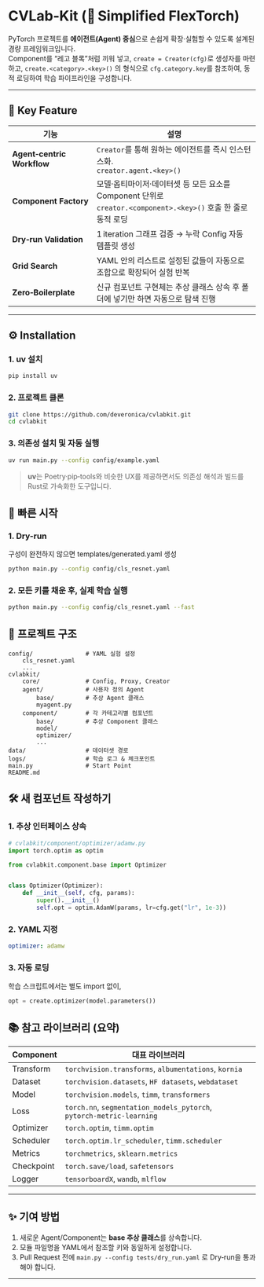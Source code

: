 # CVLab‑Kit (🚀 Simplified FlexTorch)

PyTorch 프로젝트를 **에이전트(Agent) 중심**으로 손쉽게 확장·실험할 수 있도록 설계된 경량 프레임워크입니다.  
Component를 “레고 블록”처럼 끼워 넣고, `create = Creator(cfg)`로 생성자를 마련하고, `create.<category>.<key>()` 의 형식으로 `cfg.category.key`를 참조하여, 동적 로딩하여 학습 파이프라인을 구성합니다.

---

## 🔑 Key Feature

| 기능 | 설명 |
|------|------|
| **Agent‑centric Workflow** | `Creator`를 통해 원하는 에이전트를 즉시 인스턴스화.<br>`creator.agent.<key>()` |
| **Component Factory** | 모델·옵티마이저·데이터셋 등 모든 요소를 Component 단위로 <br>`creator.<component>.<key>()` 호출 한 줄로 동적 로딩 |
| **Dry‑run Validation** | 1 iteration 그래프 검증 → 누락 Config 자동 템플릿 생성 |
| **Grid Search** | YAML 안의 리스트로 설정된 값들이 자동으로 조합으로 확장되어 실험 반복 |
| **Zero‑Boilerplate** | 신규 컴포넌트 구현체는 추상 클래스 상속 후 폴더에 넣기만 하면 자동으로 탐색 진행 |

---

## ⚙️ Installation


### 1. uv 설치
```bash
pip install uv
```

### 2. 프로젝트 클론
```bash
git clone https://github.com/deveronica/cvlabkit.git
cd cvlabkit
```

### 3. 의존성 설치 및 자동 실행
```bash
uv run main.py --config config/example.yaml
```

> **uv**는 Poetry·pip‑tools와 비슷한 UX를 제공하면서도 의존성 해석과 빌드를 Rust로 가속화한 도구입니다.

## 🚀 빠른 시작

### 1. Dry-run
구성이 완전하지 않으면 templates/generated.yaml 생성

```bash
python main.py --config config/cls_resnet.yaml
```

### 2. 모든 키를 채운 후, 실제 학습 실행
```bash
python main.py --config config/cls_resnet.yaml --fast
```

## 📂 프로젝트 구조

```text
config/               # YAML 실험 설정
    cls_resnet.yaml
    ...
cvlabkit/
    core/             # Config, Proxy, Creator
    agent/            # 사용자 정의 Agent
        base/         # 추상 Agent 클래스
        myagent.py
    component/        # 각 카테고리별 컴포넌트
        base/         # 추상 Component 클래스
        model/
        optimizer/
        ...
data/                 # 데이터셋 경로
logs/                 # 학습 로그 & 체크포인트
main.py               # Start Point
README.md
```

## 🛠️ 새 컴포넌트 작성하기

### 1. **추상 인터페이스 상속**

```python
# cvlabkit/component/optimizer/adamw.py
import torch.optim as optim

from cvlabkit.component.base import Optimizer


class Optimizer(Optimizer):
    def __init__(self, cfg, params):
        super().__init__()
        self.opt = optim.AdamW(params, lr=cfg.get("lr", 1e-3))
```

### 2. **YAML 지정**

```yaml
optimizer: adamw
```

### 3. **자동 로딩**
학습 스크립트에서는 별도 import 없이,

```python
opt = create.optimizer(model.parameters())
```

## 📚 참고 라이브러리 (요약)

| Component  | 대표 라이브러리                                                             |
| ---------- | -------------------------------------------------------------------- |
| Transform  | `torchvision.transforms`, `albumentations`, `kornia`                 |
| Dataset    | `torchvision.datasets`, `HF datasets`, `webdataset`                  |
| Model      | `torchvision.models`, `timm`, `transformers`                         |
| Loss       | `torch.nn`, `segmentation_models_pytorch`, `pytorch‑metric‑learning` |
| Optimizer  | `torch.optim`, `timm.optim`                                          |
| Scheduler  | `torch.optim.lr_scheduler`, `timm.scheduler`                         |
| Metrics    | `torchmetrics`, `sklearn.metrics`                                    |
| Checkpoint | `torch.save/load`, `safetensors`                                     |
| Logger     | `tensorboardX`, `wandb`, `mlflow`                                    |

---

## ✨ 기여 방법

1. 새로운 Agent/Component는 **base 추상 클래스**를 상속합니다.
2. 모듈 파일명을 YAML에서 참조할 키와 동일하게 설정합니다.
3. Pull Request 전에 `main.py --config tests/dry_run.yaml` 로 Dry‑run을 통과해야 합니다.

---
